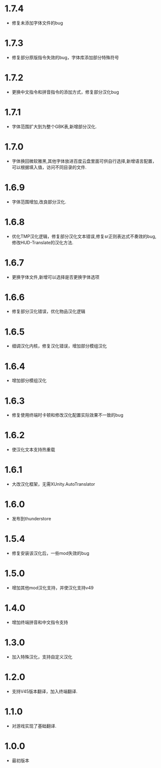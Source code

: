 # 1.7.4
+ 修复未添加字体文件的bug
# 1.7.3
+ 修复部分原版指令失效的bug，字体库添加部分特殊符号
# 1.7.2
+ 更换中文指令和拼音指令的添加方式，修复部分汉化bug
# 1.7.1
+ 字体范围扩大到为整个GBK表,新增部分汉化.
# 1.7.0
+ 字体换回微软雅黑,其他字体放进百度云盘里面可供自行选择,新增语言配置，可以根据填入值，访问不同目录的文件.
# 1.6.9
+ 字体范围增加,改良部分汉化.
# 1.6.8
+ 优化TMP汉化逻辑，修复部分汉化文本错误,修复sr正则表达式不奏效的bug,修改HUD-Translate的汉化方法.
# 1.6.7
+ 更换字体文件,新增可以选择是否更换字体选项
# 1.6.6
+ 修复部分汉化错误，优化物品汉化逻辑
# 1.6.5
+ 细调汉化内核，修复汉化错误，增加部分模组汉化
# 1.6.4
+ 增加部分模组汉化
# 1.6.3
+ 修复使用终端时卡顿和修改汉化配置实际效果不一致的bug
# 1.6.2
+ 使汉化文本支持热重载
# 1.6.1
+ 大改汉化框架，无需XUnity.AutoTranslator
# 1.6.0
+ 发布到thunderstore
# 1.5.4
+ 修复安装该汉化后，一些mod失效的bug
# 1.5.0
+ 增加其他mod汉化支持，并使汉化支持v49
# 1.4.0
+ 增加终端拼音和中文指令支持
# 1.3.0
+ 加入特殊汉化，支持自定义汉化
# 1.2.0
+ 支持V45版本翻译，加入终端翻译.
# 1.1.0
+ 对游戏实现了基础翻译.
# 1.0.0
+ 最初版本